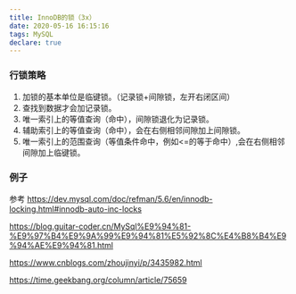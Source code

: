 ```yaml
---
title: InnoDB的锁（3x）
date: 2020-05-16 16:15:16
tags: MySQL
declare: true
---
```

### 行锁策略
1. 加锁的基本单位是临键锁。（记录锁+间隙锁，左开右闭区间）
2. 查找到数据才会加记录锁。
3. 唯一索引上的等值查询（命中），间隙锁退化为记录锁。
4. 辅助索引上的等值查询（命中），会在右侧相邻间隙加上间隙锁。
5. 唯一索引上的范围查询（等值条件命中，例如<=的等于命中）,会在右侧相邻间隙加上临键锁。

### 例子



参考
https://dev.mysql.com/doc/refman/5.6/en/innodb-locking.html#innodb-auto-inc-locks

https://blog.guitar-coder.cn/MySql%E9%94%81-%E9%97%B4%E9%9A%99%E9%94%81%E5%92%8C%E4%B8%B4%E9%94%AE%E9%94%81.html

https://www.cnblogs.com/zhoujinyi/p/3435982.html

https://time.geekbang.org/column/article/75659

